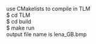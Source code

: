 use CMakelists to compile in TLM  
  $ cd TLM  
  $ cd build  
  $ make run  
  output file name is lena_GB.bmp  
